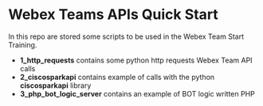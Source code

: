 # Webex Teams APIs Quick Start #

In this repo are stored some scripts to be used in the Webex Team Start Training.

- **1_http_requests** contains some python http requests Webex Team API calls
- **2_ciscosparkapi** contains example of calls with the python **ciscosparkapi** library
- **3_php_bot_logic_server** contains an example of BOT logic written PHP

